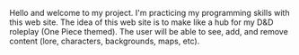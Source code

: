 Hello and welcome to my project. I'm practicing my programming skills with this web site.
The idea of this web site is to make like a hub for my D&D roleplay (One Piece themed).
The user will be able to see, add, and remove content (lore, characters, backgrounds, maps, etc).
